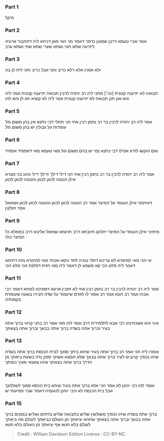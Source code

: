 
### Part 1
מיקל

### Part 2
אמר אביי טעמא דרבן שמעון כדמר דאמר מר האי מאן דניחא ליה דתתבור ארעיה ליזרעה שתא חטי ושתא שערי שתא שתי ושתא ערב

### Part 3
ולא אמרן אלא דלא כריב ותני אבל כריב ותני לית לן בה

### Part 4
תבואה לא יזרענה קטנית [וכו׳] מתני ליה רב יהודה לרבין תבואה יזרענה קטנית אמר ליה והא אנן תנן תבואה לא יזרענה קטנית אמר ליה לא קשיא הא לן והא להו

### Part 5
אמר ליה רב יהודה לרבין בר רב נחמן רבין אחי הני תחלי דבי כתנא אין בהן משום גזל עומדות על גבולין יש בהן משום גזל

### Part 6
ואם הוקשו לזרע אפילו דבי כתנא נמי יש בהם משום גזל מאי טעמא מאי דאפסיד אפסיד

### Part 7
אמר ליה רב יהודה לרבין בר רב נחמן רבין אחי הני דילי דילך ודילך דילי נהוג בני מצרא אילן הנוטה לכאן לכאן והנוטה לכאן לכאן

### Part 8
דאיתמר אילן העומד על המיצר אמר רב הנוטה לכאן לכאן והנוטה לכאן לכאן ושמואל אמר חולקין

### Part 9
מיתיבי אילן העומד על המיצר יחלוקו תיובתא דרב תרגמא שמואל אליבא דרב בממלא כל המיצר כולו

### Part 10
אי הכי מאי למימרא לא צריכא דתלי טוניה לחד גיסא ואכתי מאי למימרא מהו דתימא דאמר ליה פלוג הכי קא משמע לן דאמר ליה מאי חזית דפלגת הכי פלוג הכי

### Part 11
אמר ליה רב יהודה לרבין בר רב נחמן רבין אחי לא תזבין ארעא דסמיכא למתא דאמר רבי אבהו אמר רב הונא אמר רב אסור לו לאדם שיעמוד על שדה חבירו בשעה שעומדת בקמותיה

### Part 12
איני והא אשכחינהו רבי אבא לתלמידיה דרב אמר להו מאי אמר רב בהני קראי ברוך אתה בעיר וברוך אתה בשדה ברוך אתה בבאך וברוך אתה בצאתך

### Part 13
ואמרו ליה הכי אמר רב ברוך אתה בעיר שיהא ביתך סמוך לבית הכנסת ברוך אתה בשדה שיהו נכסיך קרובים לעיר ברוך אתה בבאך שלא תמצא אשתך ספק נדה בשעת ביאתך מן הדרך ברוך אתה בצאתך שיהו צאצאי מעיך כמותך

### Part 14
ואמר להו רבי יוחנן לא אמר הכי אלא ברוך אתה בעיר שיהא בית הכסא סמוך לשולחנך אבל בית הכנסת לא ורבי יוחנן לטעמיה דאמר שכר פסיעות יש

### Part 15
ברוך אתה בשדה שיהו נכסיך משולשין שליש בתבואה שליש בזיתים ושליש בגפנים ברוך אתה בבאך וברוך אתה בצאתך שתהא יציאתך מן העולם כביאתך לעולם מה ביאתך לעולם בלא חטא אף יציאתך מן העולם בלא חטא

>Credit : William Davidson Edition
>License : CC-BY-NC